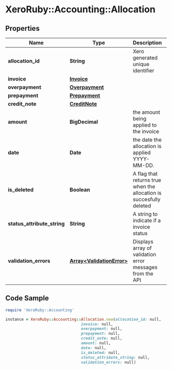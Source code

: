 # XeroRuby::Accounting::Allocation

## Properties

Name | Type | Description | Notes
------------ | ------------- | ------------- | -------------
**allocation_id** | **String** | Xero generated unique identifier | [optional] 
**invoice** | [**Invoice**](Invoice.md) |  | 
**overpayment** | [**Overpayment**](Overpayment.md) |  | [optional] 
**prepayment** | [**Prepayment**](Prepayment.md) |  | [optional] 
**credit_note** | [**CreditNote**](CreditNote.md) |  | [optional] 
**amount** | **BigDecimal** | the amount being applied to the invoice | 
**date** | **Date** | the date the allocation is applied YYYY-MM-DD. | 
**is_deleted** | **Boolean** | A flag that returns true when the allocation is succesfully deleted | [optional] 
**status_attribute_string** | **String** | A string to indicate if a invoice status | [optional] 
**validation_errors** | [**Array&lt;ValidationError&gt;**](ValidationError.md) | Displays array of validation error messages from the API | [optional] 

## Code Sample

```ruby
require 'XeroRuby::Accounting'

instance = XeroRuby::Accounting::Allocation.new(allocation_id: null,
                                 invoice: null,
                                 overpayment: null,
                                 prepayment: null,
                                 credit_note: null,
                                 amount: null,
                                 date: null,
                                 is_deleted: null,
                                 status_attribute_string: null,
                                 validation_errors: null)
```


